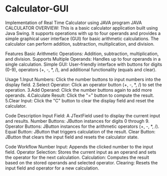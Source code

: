 # Calculator-GUI
 
Implementation of  Real Time Calculator using  JAVA program
JAVA CALCULATOR
OVERVIEW:
This is a basic calculator application built using Java Swing. It supports operations with up to four operands and provides a simple graphical user interface (GUI) for basic arithmetic calculations. The calculator can perform addition, subtraction, multiplication, and division.

Features
Basic Arithmetic Operations: Addition, subtraction, multiplication, and division.
Supports Multiple Operands: Handles up to four operands in a single calculation.
Simple GUI: User-friendly interface with buttons for digits (0-9), operators (+, -, *, /), and additional functionality (equals and clear).

Usage
1.Input Numbers: Click the number buttons to input numbers into the display field.
2.Select Operator: Click an operator button (+, -, *, /) to set the operation.
3.Add Operand: Click the number buttons again to add more operands.
4.Calculate Result: Click the "=" button to compute the result.
5.Clear Input: Click the "C" button to clear the display field and reset the calculator.

Code Description
Input Field: A JTextField used to display the current input and results.
Number Buttons: JButton instances for digits 0 through 9.
Operator Buttons: JButton instances for the arithmetic operators (+, -, *, /).
Equal Button: JButton that triggers calculation of the result.
Clear Button: JButton that clears the input field and resets the calculator state.

Code Workflow
Number Input: Appends the clicked number to the input field.
Operator Selection: Stores the current input as an operand and sets the operator for the next calculation.
Calculation: Computes the result based on the stored operands and selected operator.
Clearing: Resets the input field and operator for a new calculation.
